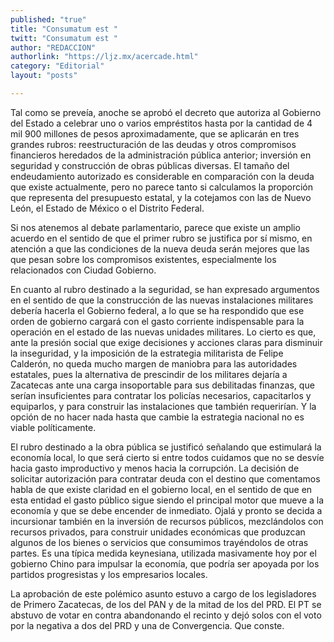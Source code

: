 ```yaml
---
published: "true"
title: "Consumatum est "
twitt: "Consumatum est "
author: "REDACCION"
authorlink: "https://ljz.mx/acercade.html"
category: "Editorial"
layout: "posts"

---
```



Tal como se preveía, anoche se aprobó el decreto que autoriza al Gobierno del Estado a celebrar uno o varios empréstitos hasta por la cantidad de 4 mil 900 millones de pesos aproximadamente, que se aplicarán en tres grandes rubros: reestructuración de las deudas y otros compromisos financieros heredados de la administración pública anterior; inversión en seguridad y construcción de obras públicas diversas. El tamaño del endeudamiento autorizado es considerable en comparación con la deuda que existe actualmente, pero no parece tanto si calculamos la proporción que representa del presupuesto estatal, y la cotejamos con las de Nuevo León, el Estado de México o el Distrito Federal.  

  Si nos atenemos al debate parlamentario, parece que existe un amplio acuerdo en el sentido de que el primer rubro se justifica por sí mismo, en atención a que las condiciones de la nueva deuda serán mejores que las que pesan sobre los compromisos existentes, especialmente los relacionados con Ciudad Gobierno.



  En cuanto al rubro destinado a la seguridad, se han expresado argumentos en el sentido de que la construcción de las nuevas instalaciones militares debería hacerla el Gobierno federal, a lo que se ha respondido que ese orden de gobierno cargará con el gasto corriente indispensable para la operación en el estado de las nuevas unidades militares. Lo cierto es que, ante la presión social que exige decisiones y acciones claras para disminuir la inseguridad, y la imposición de la estrategia militarista de Felipe Calderón, no queda mucho margen de maniobra para las autoridades estatales, pues la alternativa de prescindir de los militares dejaría a Zacatecas ante una carga insoportable para sus debilitadas finanzas, que serían insuficientes para contratar los policías necesarios, capacitarlos y equiparlos, y para construir las instalaciones que también requerirían. Y la opción de no hacer nada hasta que cambie la estrategia nacional no es viable políticamente.



  El rubro destinado a la obra pública se justificó señalando que estimulará la economía local, lo que será cierto si entre todos cuidamos que no se desvíe hacia gasto improductivo y menos hacia la corrupción. La decisión de solicitar autorización para contratar deuda con el destino que comentamos habla de que existe claridad en el gobierno local, en el sentido de que en esta entidad el gasto público sigue siendo el principal motor que mueve a la economía y que se debe encender de inmediato. Ojalá y pronto se decida a incursionar también en la inversión de recursos públicos, mezclándolos con recursos privados, para construir unidades económicas que produzcan algunos de los bienes o servicios que consumimos trayéndolos de otras partes. Es una típica medida keynesiana, utilizada masivamente hoy por el gobierno Chino para impulsar la economía, que podría ser apoyada por los partidos progresistas y los empresarios locales.



  La aprobación de este polémico asunto estuvo a cargo de los legisladores de Primero Zacatecas, de los del PAN y de la mitad de los del PRD. El PT se abstuvo de votar en contra abandonando el recinto y dejó solos con el voto por la negativa a dos del PRD y una de Convergencia. Que conste.

